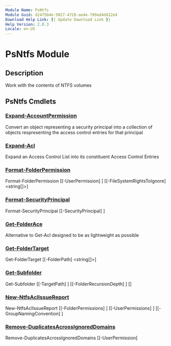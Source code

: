 ```yaml
---
Module Name: PsNtfs
Module Guid: d2475b4e-5027-4728-ae4e-799ad4dd12e4
Download Help Link: {{ Update Download Link }}
Help Version: 2.0.3
Locale: en-US
---
```


# PsNtfs Module
## Description
Work with the contents of NTFS volumes

## PsNtfs Cmdlets
### [Expand-AccountPermission](Expand-AccountPermission.md)
Convert an object representing a security principal into a collection of objects respresenting the access control entries for that principal

### [Expand-Acl](Expand-Acl.md)
Expand an Access Control List into its constituent Access Control Entries

### [Format-FolderPermission](Format-FolderPermission.md)

Format-FolderPermission [[-UserPermission] <Object>] [[-FileSystemRightsToIgnore] <string[]>]


### [Format-SecurityPrincipal](Format-SecurityPrincipal.md)

Format-SecurityPrincipal [[-SecurityPrincipal] <Object>]


### [Get-FolderAce](Get-FolderAce.md)
Alternative to Get-Acl designed to be as lightweight as possible

### [Get-FolderTarget](Get-FolderTarget.md)

Get-FolderTarget [[-FolderPath] <string[]>]


### [Get-Subfolder](Get-Subfolder.md)

Get-Subfolder [[-TargetPath] <string>] [[-FolderRecursionDepth] <int>] [<CommonParameters>]


### [New-NtfsAclIssueReport](New-NtfsAclIssueReport.md)

New-NtfsAclIssueReport [[-FolderPermissions] <Object>] [[-UserPermissions] <Object>] [[-GroupNamingConvention] <scriptblock>]


### [Remove-DuplicatesAcrossIgnoredDomains](Remove-DuplicatesAcrossIgnoredDomains.md)

Remove-DuplicatesAcrossIgnoredDomains [[-UserPermission] <Object>] [[-DomainToIgnore] <string[]>] [<CommonParameters>]



